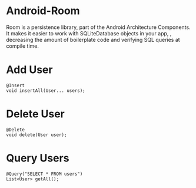 # Android-Room
Room is a persistence library, part of the Android Architecture Components. It makes it easier to work with SQLiteDatabase objects in your app, , decreasing the amount of boilerplate code and verifying SQL queries at compile time.

# Add User 
    
    @Insert
    void insertAll(User... users);

# Delete User 
  
    @Delete
    void delete(User user);
    
# Query Users 
    
    @Query("SELECT * FROM users")
    List<User> getAll();
